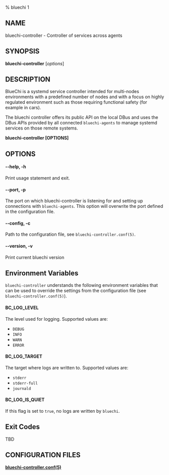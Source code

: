 % bluechi 1

## NAME

bluechi-controller - Controller of services across agents

## SYNOPSIS

**bluechi-controller** [*options*]

## DESCRIPTION

BlueChi is a systemd service controller intended for multi-nodes environments with a predefined number of nodes and with a focus on highly regulated environment such as those requiring functional safety (for example in cars).

The bluechi controller offers its public API on the local DBus and uses the DBus APIs provided by all connected `bluechi-agents` to manage systemd services on those remote systems.

**bluechi-controller [OPTIONS]**

## OPTIONS

#### **--help**, **-h**

Print usage statement and exit.

#### **--port**, **-p**

The port on which bluechi-controller is listening for and setting up connections with `bluechi-agents`. This option will overwrite the port defined in the configuration file.

#### **--config**, **-c**

Path to the configuration file, see `bluechi-controller.conf(5)`.

#### **--version**,  **-v**

Print current bluechi version

## Environment Variables

`bluechi-controller` understands the following environment variables that can be used to override the settings from the configuration file (see `bluechi-controller.conf(5)`).

#### **BC_LOG_LEVEL**

The level used for logging. Supported values are:

- `DEBUG`
- `INFO`
- `WARN`
- `ERROR`

#### **BC_LOG_TARGET**

The target where logs are written to. Supported values are:

- `stderr`
- `stderr-full`
- `journald`

#### **BC_LOG_IS_QUIET**

If this flag is set to `true`, no logs are written by `bluechi`.

## Exit Codes

TBD

## CONFIGURATION FILES

**[bluechi-controller.conf(5)](https://github.com/eclipse-bluechi/bluechi/blob/main/doc/man/bluechi-controller.conf.5.md)**
